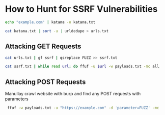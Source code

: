 # How to Hunt for SSRF Vulnerabilities

```bash
echo "example.com" | katana -o katana.txt

cat katana.txt | sort -u | urldedupe > urls.txt
```

## Attacking GET Requests
```bash
cat urls.txt | gf ssrf | qsreplace FUZZ >> ssrf.txt

cat ssrf.txt | while read url; do ffuf -u $url -w payloads.txt -mc all; done

```

## Attacking POST Requests

Manullay crawl website with burp and find any POST requests with parameters

```bash
 ffuf -w payloads.txt -u "https://example.com" -d 'parameter=FUZZ' -mc 200
```
